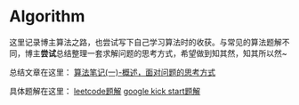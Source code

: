 # Algorithm
这里记录博主算法之路，也尝试写下自己学习算法时的收获。与常见的算法题解不同，博主**尝试**总结整理一套求解问题的思考方式，希望做到知其然，知其所以然~

总结文章在这里：
[算法笔记(一)-概述，面对问题的思考方式](https://akeeper.space/blog/%E7%AE%97%E6%B3%95%E7%AC%94%E8%AE%B0%EF%BC%88%E4%B8%80%EF%BC%89%E6%A6%82%E8%BF%B0.html)

具体题解在这里：
[leetcode题解](https://akeeper.space/blog/leetcode-answers)
[google kick start题解](https://akeeper.space/blog/kick-start)

